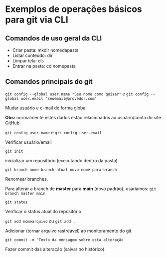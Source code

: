 # Exemplos de operações básicos para git via CLI

## Comandos de uso geral da CLI

- Criar pasta: mkdir nomedapasta
- Listar conteúdo: dir
- Limpar tela: cls
- Entrar na pasta: cd nomepasta

## Comandos principais do git

`git config --global user.name "Seu nome como quiser"` e `git config --global user.email "seuemail@provedor.com"`

Mudar usuário e e-mail de forma global

**Obs:** normalmente estes dados estão relacionados ao usuário/conta do site GitHub.

`git config user.name` e `git config user.email`

Verificar usuário/email

`git init` 

inicializar um repositório (executando dentro da pasta)

`git branch nome-branch-atual novo-nome-para-branch`

Renomear branches.

Para alterar a branch de **master** para **main** (novo padrão), usaríamos: `git branch master main `

`git status`

Verificar o status atual do repositório

`git add nomearquivo` ou `git add .`

Adicionar (tornar arquivo rastreável) ao monitoramento do git.

`git commit -m "Texto da mensagem sobre esta alteração`

Fazer commit das alteração (salvar no histórico).